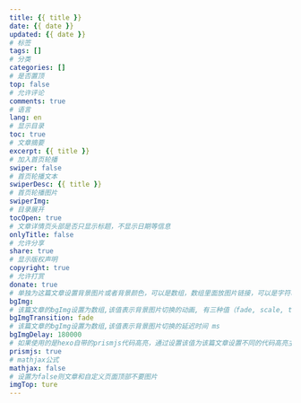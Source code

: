 ```yaml
---
title: {{ title }}
date: {{ date }}
updated: {{ date }}
# 标签
tags: []
# 分类
categories: []
# 是否置顶
top: false
# 允许评论
comments: true
# 语言
lang: en
# 显示目录
toc: true
# 文章摘要
excerpt: {{ title }}
# 加入首页轮播
swiper: false
# 首页轮播文本
swiperDesc: {{ title }}
# 首页轮播图片
swiperImg:
# 目录展开
tocOpen: true
# 文章详情页头部是否只显示标题，不显示日期等信息
onlyTitle: false
# 允许分享
share: true
# 显示版权声明
copyright: true
# 允许打赏
donate: true
# 单独为这篇文章设置背景图片或者背景颜色，可以是数组，数组里面放图片链接，可以是字符串，字符串里面是颜色值，空值则背景颜色透明
bgImg: 
# 该篇文章的bgImg设置为数组,该值表示背景图片切换的动画, 有三种值（fade, scale, translate-fade）
bgImgTransition: fade
# 该篇文章的bgImg设置为数组,该值表示背景图片切换的延迟时间 ms
bgImgDelay: 180000
# 如果使用的是hexo自带的prismjs代码高亮，通过设置该值为该篇文章设置不同的代码高亮主题（default, coy, dark, funky, okaidia, solarizedlight, tomorrow, twilight）
prismjs: true
# mathjax公式
mathjax: false
# 设置为false则文章和自定义页面顶部不要图片
imgTop: ture
---
```

